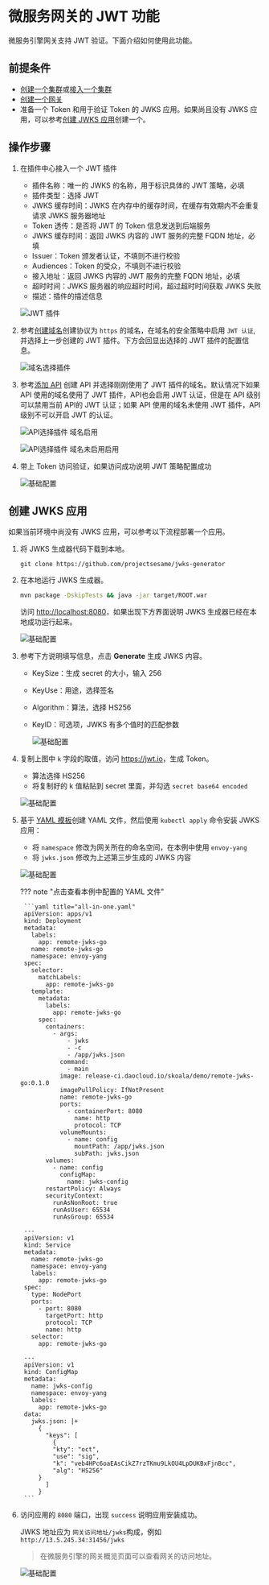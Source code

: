 # 微服务网关的 JWT 功能

微服务引擎网关支持 JWT 验证。下面介绍如何使用此功能。

## 前提条件

- [创建一个集群](../../kpanda/user-guide/clusters/create-cluster.md)或[接入一个集群](../../kpanda/user-guide/clusters/integrate-cluster.md)
- [创建一个网关](../gateway/index.md)
- 准备一个 Token 和用于验证 Token 的 JWKS 应用。如果尚且没有 JWKS 应用，可以参考[创建 JWKS 应用](#jwks)创建一个。

## 操作步骤

1. 在插件中心接入一个 JWT 插件

   - 插件名称：唯一的 JWKS 的名称，用于标识具体的 JWT 策略，必填
   - 插件类型：选择 JWT
   - JWKS 缓存时间：JWKS 在内存中的缓存时间，在缓存有效期内不会重复请求 JWKS 服务器地址
   - Token 透传：是否将 JWT 的 Token 信息发送到后端服务
   - JWKS 缓存时间：返回 JWKS 内容的 JWT 服务的完整 FQDN 地址，必填
   - Issuer：Token 颁发者认证，不填则不进行校验  
   - Audiences：Token 的受众，不填则不进行校验
   - 接入地址：返回 JWKS 内容的 JWT 服务的完整 FQDN 地址，必填
   - 超时时间：JWKS 服务器的响应超时时间，超过超时时间获取 JWKS 失败
   - 描述：插件的描述信息
    
   ![JWT 插件](../images/jwt-plugin-create.png)
   

2. 参考[创建域名](../gateway/domain/index.md)创建协议为 `https` 的域名，在域名的安全策略中启用 `JWT 认证`, 并选择上一步创建的 JWT 插件。下方会回显出选择的 JWT 插件的配置信息。

    ![域名选择插件](../images/virtualhost-jwt-plugin.png)

2. 参考[添加 API](../gateway/api/index.md) 创建 API 并选择刚刚使用了 JWT 插件的域名。默认情况下如果 API 使用的域名使用了 JWT 插件，API也会启用 JWT 认证，但是在 API 级别可以禁用当前 API的 JWT 认证；如果 API 使用的域名未使用 JWT 插件，API 级别不可以开启 JWT 的认证。

    ![API选择插件 域名启用](../images/api-jwt-plugin-1.png)

    ![API选择插件 域名未启用启用](../images/api-jwt-plugin-2.png)

4. 带上 Token 访问验证，如果访问成功说明 JWT 策略配置成功

    ![基础配置](https://docs.daocloud.io/daocloud-docs-images/docs/skoala/images/jwt08.png)

## 创建 JWKS 应用

如果当前环境中尚没有 JWKS 应用，可以参考以下流程部署一个应用。

1. 将 JWKS 生成器代码下载到本地。

    ```git
    git clone https://github.com/projectsesame/jwks-generator
    ```

2. 在本地运行 JWKS 生成器。

    ```bash
    mvn package -DskipTests && java -jar target/ROOT.war
    ```

    访问 <http://localhost:8080>，如果出现下方界面说明 JWKS 生成器已经在本地成功运行起来。

    ![基础配置](https://docs.daocloud.io/daocloud-docs-images/docs/skoala/images/jwt09.png)

3. 参考下方说明填写信息，点击 __Generate__ 生成 JWKS 内容。

    - KeySize：生成 secret 的大小，输入 256
    - KeyUse：用途，选择签名
    - Algorithm：算法，选择 HS256
    - KeyID：可选项，JWKS 有多个值时的匹配参数

        ![基础配置](https://docs.daocloud.io/daocloud-docs-images/docs/skoala/images/jwt10.png)

4. 复制上图中 `k` 字段的取值，访问 <https://jwt.io>，生成 Token。

    - 算法选择 HS256
    - 将复制好的 k 值粘贴到 secret 里面，并勾选 `secret base64 encoded`

    ![基础配置](https://docs.daocloud.io/daocloud-docs-images/docs/skoala/images/jwt11.png)

5. 基于 [YAML 模板](https://github.com/projectsesame/enovy-remote-jwks-go/blob/main/all-in-one.yaml)创建
   YAML 文件，然后使用 `kubectl apply` 命令安装 JWKS 应用：

    - 将 `namespace` 修改为网关所在的命名空间，在本例中使用 `envoy-yang`
    - 将 `jwks.json` 修改为上述第三步生成的 JWKS 内容

    ![基础配置](https://docs.daocloud.io/daocloud-docs-images/docs/skoala/images/jwt13.png)

    ??? note "点击查看本例中配置的 YAML 文件"

        ```yaml title="all-in-one.yaml"
        apiVersion: apps/v1
        kind: Deployment
        metadata:
          labels:
            app: remote-jwks-go
          name: remote-jwks-go
          namespace: envoy-yang
        spec:
          selector:
            matchLabels:
              app: remote-jwks-go
          template:
            metadata:
              labels:
                app: remote-jwks-go
            spec:
              containers:
                - args:
                    - jwks
                    - -c
                    - /app/jwks.json
                  command:
                    - main
                  image: release-ci.daocloud.io/skoala/demo/remote-jwks-go:0.1.0
                  imagePullPolicy: IfNotPresent
                  name: remote-jwks-go
                  ports:
                    - containerPort: 8080
                      name: http
                      protocol: TCP
                  volumeMounts:
                    - name: config
                      mountPath: /app/jwks.json
                      subPath: jwks.json
              volumes:
                - name: config
                  configMap:
                    name: jwks-config
              restartPolicy: Always
              securityContext:
                runAsNonRoot: true
                runAsUser: 65534
                runAsGroup: 65534

        ---
        apiVersion: v1
        kind: Service
        metadata:
          name: remote-jwks-go
          namespace: envoy-yang
          labels:
            app: remote-jwks-go
        spec:
          type: NodePort
          ports:
            - port: 8080
              targetPort: http
              protocol: TCP
              name: http
          selector:
            app: remote-jwks-go

        ---
        apiVersion: v1
        kind: ConfigMap
        metadata:
          name: jwks-config
          namespace: envoy-yang
          labels:
            app: remote-jwks-go
        data:
          jwks.json: |+
            {
              "keys": [
                {
                "kty": "oct",
                "use": "sig",
                "k": "veb4HPc6oaEAsCikZ7rzTKmu9LkOU4LpDUKBxFjnBcc",
                "alg": "HS256"
            }
              ]
            }
        ```

6. 访问应用的 `8080` 端口，出现 `success` 说明应用安装成功。

    JWKS 地址应为 `网关访问地址/jwks`构成，例如 `http://13.5.245.34:31456/jwks`

    > 在微服务引擎的网关概览页面可以查看网关的访问地址。

    ![基础配置](https://docs.daocloud.io/daocloud-docs-images/docs/skoala/images/jwt12.png)
